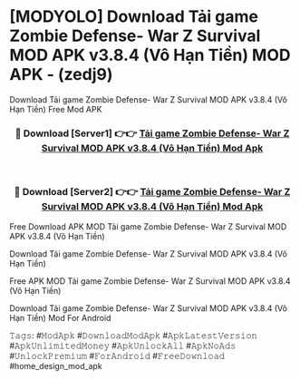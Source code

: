 # [MODYOLO] Download Tải game Zombie Defense- War Z Survival MOD APK v3.8.4 (Vô Hạn Tiền) MOD APK - (zedj9)
Download Tải game Zombie Defense- War Z Survival MOD APK v3.8.4 (Vô Hạn Tiền) Free Mod APK

<div align="center">
<h3>🔴 Download [Server1] 👉👉 <a href="https://apk-comot.site?title=Tải_game_Zombie_Defense-_War_Z_Survival_MOD_APK_v3.8.4_(Vô_Hạn_Tiền)">Tải game Zombie Defense- War Z Survival MOD APK v3.8.4 (Vô Hạn Tiền) Mod Apk</a></h3><br>

<h3>🔴 Download [Server2] 👉👉 <a href="https://apk-comot.site?title=Tải_game_Zombie_Defense-_War_Z_Survival_MOD_APK_v3.8.4_(Vô_Hạn_Tiền)">Tải game Zombie Defense- War Z Survival MOD APK v3.8.4 (Vô Hạn Tiền) Mod Apk</a></h3>
</div>


Free Download APK MOD Tải game Zombie Defense- War Z Survival MOD APK v3.8.4 (Vô Hạn Tiền)

Download Tải game Zombie Defense- War Z Survival MOD APK v3.8.4 (Vô Hạn Tiền) 

Free APK MOD Tải game Zombie Defense- War Z Survival MOD APK v3.8.4 (Vô Hạn Tiền) 

Download Tải game Zombie Defense- War Z Survival MOD APK v3.8.4 (Vô Hạn Tiền) Mod For Android

𝚃𝚊𝚐𝚜: #𝙼𝚘𝚍𝙰𝚙𝚔 #𝙳𝚘𝚠𝚗𝚕𝚘𝚊𝚍𝙼𝚘𝚍𝙰𝚙𝚔 #𝙰𝚙𝚔𝙻𝚊𝚝𝚎𝚜𝚝𝚅𝚎𝚛𝚜𝚒𝚘𝚗 #𝙰𝚙𝚔𝚄𝚗𝚕𝚒𝚖𝚒𝚝𝚎𝚍𝙼𝚘𝚗𝚎𝚢 #𝙰𝚙𝚔𝚄𝚗𝚕𝚘𝚌𝚔𝙰𝚕𝚕 #𝙰𝚙𝚔𝙽𝚘𝙰𝚍𝚜 #𝚄𝚗𝚕𝚘𝚌𝚔𝙿𝚛𝚎𝚖𝚒𝚞𝚖 #𝙵𝚘𝚛𝙰𝚗𝚍𝚛𝚘𝚒𝚍 #𝙵𝚛𝚎𝚎𝙳𝚘𝚠𝚗𝚕𝚘𝚊𝚍 #home_design_mod_apk